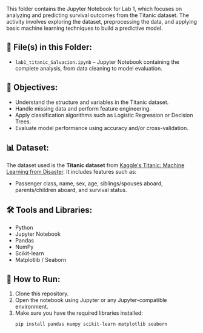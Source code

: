 This folder contains the Jupyter Notebook for Lab 1, which focuses on analyzing and predicting survival outcomes from the Titanic dataset. The activity involves exploring the dataset, preprocessing the data, and applying basic machine learning techniques to build a predictive model.

## 📄 File(s) in this Folder:
- `lab1_titanic_Salvacion.ipynb` – Jupyter Notebook containing the complete analysis, from data cleaning to model evaluation.

## 🧠 Objectives:
- Understand the structure and variables in the Titanic dataset.
- Handle missing data and perform feature engineering.
- Apply classification algorithms such as Logistic Regression or Decision Trees.
- Evaluate model performance using accuracy and/or cross-validation.

## 📊 Dataset:
The dataset used is the **Titanic dataset** from [Kaggle's Titanic: Machine Learning from Disaster](https://www.kaggle.com/competitions/titanic). It includes features such as:
- Passenger class, name, sex, age, siblings/spouses aboard, parents/children aboard, and survival status.

## 🛠️ Tools and Libraries:
- Python
- Jupyter Notebook
- Pandas
- NumPy
- Scikit-learn
- Matplotlib / Seaborn

## 🚀 How to Run:
1. Clone this repository.
2. Open the notebook using Jupyter or any Jupyter-compatible environment.
3. Make sure you have the required libraries installed:
   ```bash
   pip install pandas numpy scikit-learn matplotlib seaborn
